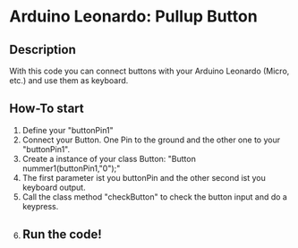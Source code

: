 # Arduino Leonardo: Pullup Button
## Description
With this code you can connect buttons with your Arduino Leonardo (Micro, etc.) and use them as keyboard.
## How-To start
1. Define your "buttonPin1"
2. Connect your Button. One Pin to the ground and the other one to your "buttonPin1".
3. Create a instance of your class Button: "Button nummer1(buttonPin1,"0");"
4. The first parameter ist you buttonPin and the other second ist you keyboard output.
5. Call the class method "checkButton" to check the button input and do a keypress.
6. ## Run the code!

